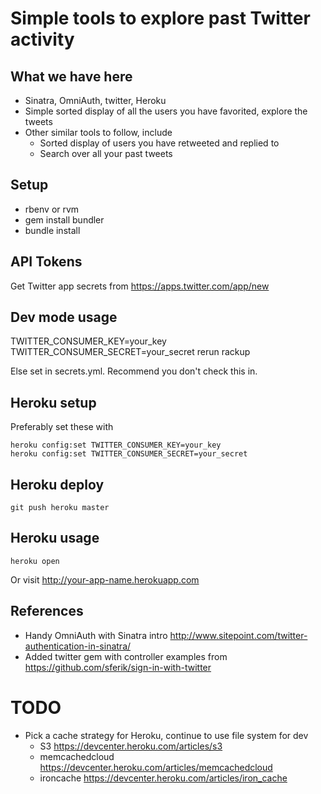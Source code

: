 # Simple tools to explore past Twitter activity

## What we have here
- Sinatra, OmniAuth, twitter, Heroku
- Simple sorted display of all the users you have favorited, explore the
  tweets
- Other similar tools to follow, include
    - Sorted display of users you have retweeted and replied to
    - Search over all your past tweets

## Setup
- rbenv or rvm
- gem install bundler
- bundle install

## API Tokens
Get Twitter app secrets from https://apps.twitter.com/app/new

## Dev mode usage
TWITTER_CONSUMER_KEY=your_key TWITTER_CONSUMER_SECRET=your_secret rerun rackup

Else set in secrets.yml. Recommend you don't check this in.

## Heroku setup
Preferably set these with

    heroku config:set TWITTER_CONSUMER_KEY=your_key
    heroku config:set TWITTER_CONSUMER_SECRET=your_secret

## Heroku deploy
    git push heroku master

## Heroku usage
    heroku open

Or visit http://your-app-name.herokuapp.com

## References
- Handy OmniAuth with Sinatra intro
  http://www.sitepoint.com/twitter-authentication-in-sinatra/
- Added twitter gem with controller examples from
  https://github.com/sferik/sign-in-with-twitter

# TODO

- Pick a cache strategy for Heroku, continue to use file system for dev
    - S3 https://devcenter.heroku.com/articles/s3
    - memcachedcloud
      https://devcenter.heroku.com/articles/memcachedcloud
    - ironcache https://devcenter.heroku.com/articles/iron_cache

